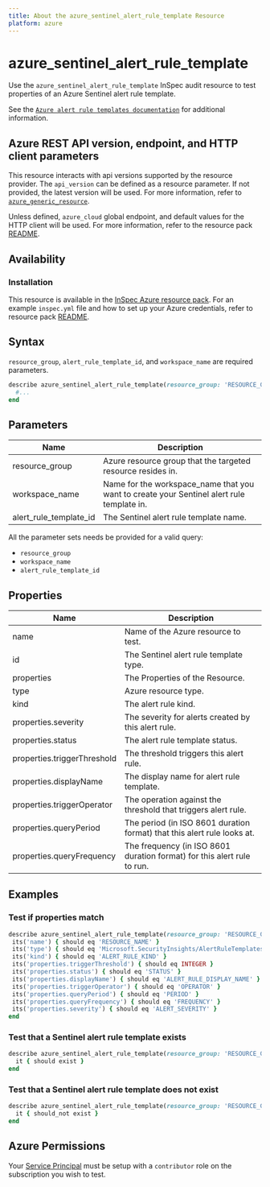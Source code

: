 ```yaml
---
title: About the azure_sentinel_alert_rule_template Resource
platform: azure
---
```


# azure_sentinel_alert_rule_template

Use the `azure_sentinel_alert_rule_template` InSpec audit resource to test properties of an Azure Sentinel alert rule template.

See the [`Azure alert rule templates documentation`](https://docs.microsoft.com/en-us/rest/api/securityinsights/alert-rule-templates/list) for additional information.

## Azure REST API version, endpoint, and HTTP client parameters

This resource interacts with api versions supported by the resource provider.
The `api_version` can be defined as a resource parameter.
If not provided, the latest version will be used.
For more information, refer to [`azure_generic_resource`](azure_generic_resource.md).

Unless defined, `azure_cloud` global endpoint, and default values for the HTTP client will be used.
For more information, refer to the resource pack [README](../../README.md).

## Availability

### Installation

This resource is available in the [InSpec Azure resource pack](https://github.com/inspec/inspec-azure).
For an example `inspec.yml` file and how to set up your Azure credentials, refer to resource pack [README](../../README.md#Service-Principal).

## Syntax

`resource_group`, `alert_rule_template_id`, and `workspace_name` are required parameters.

```ruby
describe azure_sentinel_alert_rule_template(resource_group: 'RESOURCE_GROUP', workspace_name: 'WORKSPACE_NAME', alert_rule_template_id: 'ALERT_RULE_TEMPLATE_ID') do
  #...
end
```

## Parameters

| Name                           | Description                                                                       |
|--------------------------------|-----------------------------------------------------------------------------------|
| resource_group                 | Azure resource group that the targeted resource resides in.     |
| workspace_name                 | Name for the workspace_name that you want to create your Sentinel alert rule template in. |
| alert_rule_template_id         | The Sentinel alert rule template name. |

All the parameter sets needs be provided for a valid query:

- `resource_group`
- `workspace_name`
- `alert_rule_template_id`

## Properties

| Name                           | Description                                                                      |
|--------------------------------|----------------------------------------------------------------------------------|
| name                           | Name of the Azure resource to test.                                              |
| id                             | The Sentinel alert rule template type.                                           |
| properties                     | The Properties of the Resource.                                                  |
| type | Azure resource type. |
| kind | The alert rule kind. |
| properties.severity | The severity for alerts created by this alert rule. |
| properties.status| The alert rule template status. |
| properties.triggerThreshold | The threshold triggers this alert rule.  |
| properties.displayName| The display name for alert rule template.  |
| properties.triggerOperator | The operation against the threshold that triggers alert rule.  |
| properties.queryPeriod | The period (in ISO 8601 duration format) that this alert rule looks at. |
| properties.queryFrequency | The frequency (in ISO 8601 duration format) for this alert rule to run. |
## Examples

### Test if properties match

 ```ruby
describe azure_sentinel_alert_rule_template(resource_group: 'RESOURCE_GROUP', workspace_name: 'WORKSPACE_NAME', alert_rule_template_id: 'ALERT_RULE_TEMPLATE_ID') do
  its('name') { should eq 'RESOURCE_NAME' }
  its('type') { should eq 'Microsoft.SecurityInsights/AlertRuleTemplates' }
  its('kind') { should eq 'ALERT_RULE_KIND' }
  its('properties.triggerThreshold') { should eq INTEGER }
  its('properties.status') { should eq 'STATUS' }
  its('properties.displayName') { should eq 'ALERT_RULE_DISPLAY_NAME' }
  its('properties.triggerOperator') { should eq 'OPERATOR' }
  its('properties.queryPeriod') { should eq 'PERIOD' }
  its('properties.queryFrequency') { should eq 'FREQUENCY' }
  its('properties.severity') { should eq 'ALERT_SEVERITY' }
end
 ```


### Test that a Sentinel alert rule template exists

```ruby
describe azure_sentinel_alert_rule_template(resource_group: 'RESOURCE_GROUP', workspace_name: 'WORKSPACE_NAME', alert_rule_template_id: 'ALERT_RULE_TEMPLATE_ID') do
  it { should exist }
end
```

### Test that a Sentinel alert rule template does not exist

```ruby
describe azure_sentinel_alert_rule_template(resource_group: 'RESOURCE_GROUP', workspace_name: 'WORKSPACE_NAME', alert_rule_template_id: 'ALERT_RULE_TEMPLATE_ID') do
  it { should_not exist }
end
   ```

## Azure Permissions

Your [Service Principal](https://docs.microsoft.com/en-us/azure/azure-resource-manager/resource-group-create-service-principal-portal) must be setup with a `contributor` role on the subscription you wish to test.